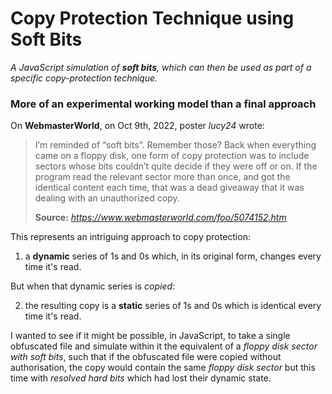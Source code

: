 # Copy Protection Technique using Soft Bits
*A JavaScript simulation of **soft bits**, which can then be used as part of a specific copy-protection technique.*

### More of an experimental working model than a final approach
On **WebmasterWorld**, on Oct 9th, 2022, poster *lucy24* wrote:

> I’m reminded of “soft bits”. Remember those? Back when everything came on a floppy disk, one form of copy protection was to include sectors whose bits 
> couldn’t quite decide if they were off or on. If the program read the relevant sector more than once, and got the identical content each time, that was a dead 
> giveaway that it was dealing with an unauthorized copy.
>
> **Source:** *https://www.webmasterworld.com/foo/5074152.htm*

This represents an intriguing approach to copy protection:

1) a **dynamic** series of 1s and 0s which, in its original form, changes every time it's read.

But when that dynamic series is *copied*:

2) the resulting copy is a **static** series of 1s and 0s which is identical every time it's read.  

I wanted to see if it might be possible, in JavaScript, to take a single obfuscated file and simulate within it the equivalent of a *floppy disk sector with soft bits*, such that if the obfuscated file were copied without authorisation, the copy would contain the same *floppy disk sector* but this time with *resolved hard bits* which had lost their dynamic state.
